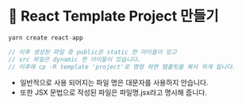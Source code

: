 # 🌈 React Template Project 만들기

```jsx
yarn create react-app

// 이후 생성된 파일 중 public은 static 한 아이들이 있고
// src 파일은 dynamic 한 아이들이 있습니다.
// 이후에 cp -R template 'project'로 명령 하면 템플릿을 복사 하게 됩니다.
```

- 일반적으로 사용 되어지는 파일 명은 대문자를 사용하지 안습니다.
- 또한 JSX 문법으로 작성된 파일은 파일명.jsx라고 명시해 줍니다.
